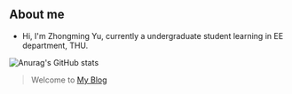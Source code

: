## About me
* Hi, I'm Zhongming Yu, currently a undergraduate student learning in EE department, THU.

![Anurag's GitHub stats](https://github-readme-stats.vercel.app/api?username=fishmingyu&show_icons=true&theme=radical)

> Welcome to [My Blog](https://fishmingyu.github.io)